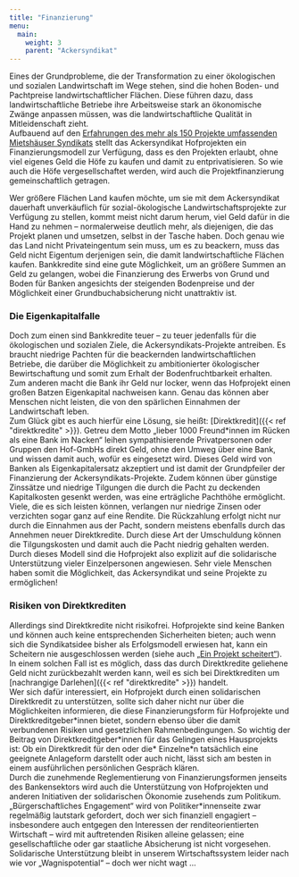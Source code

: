 ```yaml
---
title: "Finanzierung"
menu:
  main:
    weight: 3
    parent: "Ackersyndikat"
---
```


Eines der Grundprobleme, die der Transformation zu einer ökologischen und sozialen Landwirtschaft im Wege stehen, sind die hohen Boden- und Pachtpreise landwirtschaftlicher Flächen. Diese führen dazu, dass landwirtschaftliche Betriebe ihre Arbeitsweise stark an ökonomische Zwänge anpassen müssen, was die landwirtschaftliche Qualität in Mitleidenschaft zieht.  
Aufbauend auf den [Erfahrungen des mehr als 150 Projekte umfassenden Mietshäuser Syndikats](https://www.syndikat.org/de/finanzierung/) stellt das Ackersyndikat Hofprojekten ein Finanzierungsmodell zur Verfügung, dass es den Projekten erlaubt, ohne viel eigenes Geld die Höfe zu kaufen und damit zu entprivatisieren. So wie auch die Höfe vergesellschaftet werden, wird auch die Projektfinanzierung gemeinschaftlich getragen.

Wer größere Flächen Land kaufen möchte, um sie mit dem Ackersyndikat dauerhaft unverkäuflich für sozial-ökologische Landwirtschaftsprojekte zur Verfügung zu stellen, kommt meist nicht darum herum, viel Geld dafür in die Hand zu nehmen – normalerweise deutlich mehr, als diejenigen, die das Projekt planen und umsetzen, selbst in der Tasche haben. Doch genau wie das Land nicht Privateingentum sein muss, um es zu beackern, muss das Geld nicht Eigentum derjenigen sein, die damit landwirtschaftliche Flächen kaufen. Bankkredite sind eine gute Möglichkeit, um an größere Summen an Geld zu gelangen, wobei die Finanzierung des Erwerbs von Grund und Boden für Banken angesichts der steigenden Bodenpreise und der Möglichkeit einer Grundbuchabsicherung nicht unattraktiv ist.

### Die Eigenkapitalfalle

Doch zum einen sind Bankkredite teuer – zu teuer jedenfalls für die ökologischen und sozialen Ziele, die Ackersyndikats-Projekte antreiben. Es braucht niedrige Pachten für die beackernden landwirtschaftlichen Betriebe, die darüber die Möglichkeit zu ambitionierter ökologischer Bewirtschaftung und somit zum Erhalt der Bodenfruchtbarkeit erhalten. Zum anderen macht die Bank ihr Geld nur locker, wenn das Hofprojekt einen großen Batzen Eigenkapital nachweisen kann. Genau das können aber Menschen nicht leisten, die von den spärlichen Einnahmen der Landwirtschaft leben.  
Zum Glück gibt es auch hierfür eine Lösung, sie heißt: [Direktkredit]({{< ref "direktkredite" >}}). Getreu dem Motto „lieber 1000 Freund\*innen im Rücken als eine Bank im Nacken“ leihen sympathisierende Privatpersonen oder Gruppen den Hof-GmbHs direkt Geld, ohne den Umweg über eine Bank, und wissen damit auch, wofür es eingesetzt wird. Dieses Geld wird von Banken als Eigenkapitalersatz akzeptiert und ist damit der Grundpfeiler der Finanzierung der Ackersyndikats-Projekte. Zudem können über günstige Zinssätze und niedrige Tilgungen die durch die Pacht zu deckenden Kapitalkosten gesenkt werden, was eine erträgliche Pachthöhe ermöglicht. Viele, die es sich leisten können, verlangen nur niedrige Zinsen oder verzichten sogar ganz auf eine Rendite. Die Rückzahlung erfolgt nicht nur durch die Einnahmen aus der Pacht, sondern meistens ebenfalls durch das Annehmen neuer Direktkredite. Durch diese Art der Umschuldung können die Tilgungskosten und damit auch die Pacht niedrig gehalten werden.  
Durch dieses Modell sind die Hofprojekt also explizit auf die solidarische Unterstützung vieler Einzelpersonen angewiesen. Sehr viele Menschen haben somit die Möglichkeit, das Ackersyndikat und seine Projekte zu ermöglichen!

### Risiken von Direktkrediten

Allerdings sind Direktkredite nicht risikofrei. Hofprojekte sind keine Banken und können auch keine entsprechenden Sicherheiten bieten; auch wenn sich die Syndikatsidee bisher als Erfolgsmodell erwiesen hat, kann ein Scheitern nie ausgeschlossen werden (siehe auch [„Ein Projekt scheitert“](https://www.syndikat.org/de/gescheitert/)). In einem solchen Fall ist es möglich, dass das durch Direktkredite geliehene Geld nicht zurückbezahlt werden kann, weil es sich bei Direktkrediten um [nachrangige Darlehen]({{< ref "direktkredite" >}}) handelt.  
Wer sich dafür interessiert, ein Hofprojekt durch einen solidarischen Direktkredit zu unterstützen, sollte sich daher nicht nur über die Möglichkeiten informieren, die diese Finanzierungsform für Hofprojekte und Direktkreditgeber\*innen bietet, sondern ebenso über die damit verbundenen Risiken und gesetzlichen Rahmenbedingungen. So wichtig der Beitrag von Direktkreditgeber\*innen für das Gelingen eines Hausprojekts ist: Ob ein Direktkredit für den oder die\*
Einzelne\*n tatsächlich eine geeignete Anlageform darstellt oder auch nicht, lässt sich am besten in einem ausführlichen persönlichen Gespräch klären.  
Durch die zunehmende Reglementierung von Finanzierungsformen jenseits des Bankensektors wird auch die Unterstützung von Hofprojekten und anderen Initiativen der solidarischen Ökonomie zusehends zum Politikum. „Bürgerschaftliches Engagement“ wird von Politiker\*innenseite zwar regelmäßig lautstark gefordert, doch wer sich finanziell engagiert – insbesondere auch entgegen den Interessen der renditeorientierten Wirtschaft – wird mit auftretenden Risiken alleine gelassen; eine gesellschaftliche oder gar staatliche Absicherung ist nicht vorgesehen. Solidarische Unterstützung bleibt in unserem Wirtschaftssystem leider nach wie vor „Wagnispotential“ – doch wer nicht wagt …
